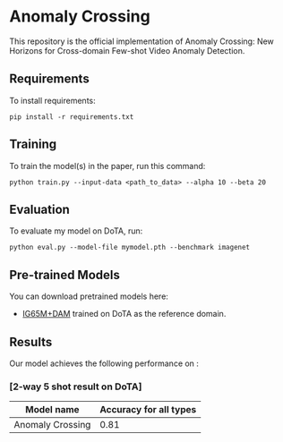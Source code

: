 # Anomaly Crossing

This repository is the official implementation of Anomaly Crossing: New Horizons for Cross-domain Few-shot Video Anomaly Detection. 

## Requirements

To install requirements:

```setup
pip install -r requirements.txt
```

## Training

To train the model(s) in the paper, run this command:

```train
python train.py --input-data <path_to_data> --alpha 10 --beta 20
```

## Evaluation

To evaluate my model on DoTA, run:

```eval
python eval.py --model-file mymodel.pth --benchmark imagenet
```
## Pre-trained Models

You can download pretrained models here:

- [IG65M+DAM](https://drive.google.com/mymodel.pth) trained on DoTA as the reference domain. 

## Results

Our model achieves the following performance on :

### [2-way 5 shot result on DoTA]

| Model name         | Accuracy for all types  | 
| ------------------ |-------------------------| 
| Anomaly Crossing   |            0.81         | 

